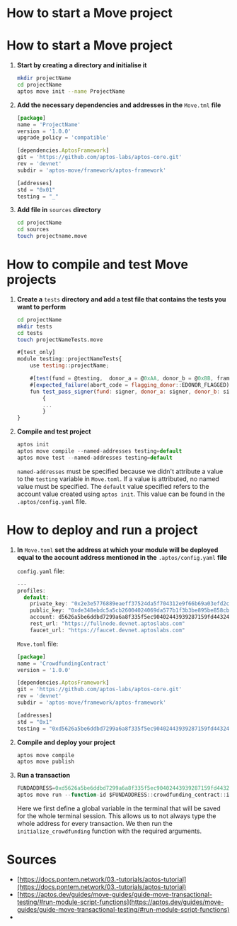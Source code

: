 # How to start a Move project

# How to start a Move project

1. **********************************************************************************************Start by creating a directory and initialise it**********************************************************************************************
    
    ```bash
    mkdir projectName
    cd projectName
    aptos move init --name ProjectName
    ```
    
2. ************************************************************************************************************************Add the necessary dependencies and addresses in the************************************************************************************************************************ `Move.tml` ********file********
    
    ```jsx
    [package]
    name = 'ProjectName'
    version = '1.0.0'
    upgrade_policy = 'compatible'
    
    [dependencies.AptosFramework]
    git = 'https://github.com/aptos-labs/aptos-core.git'
    rev = 'devnet'
    subdir = 'aptos-move/framework/aptos-framework'
    
    [addresses]
    std = "0x01"
    testing = "_"
    ```
    
3. ****************************************Add file in**************************************** `sources` ********directory********
    
    ```bash
    cd projectName
    cd sources
    touch projectname.move
    ```
    

# How to compile and test Move projects

1. ********************************************************Create a******************************************************** `tests` ********************************************************directory and add a test file that contains the tests you want to perform********************************************************
    
    ```bash
    cd projectName
    mkdir tests
    cd tests
    touch projectNameTests.move
    ```
    
    ```jsx
    #[test_only]
    module testing::projectNameTests{
        use testing::projectName;
    
        #[test(fund = @testing,  donor_a = @0xAA, donor_b = @0xBB, framework = @aptos_framework)]
        #[expected_failure(abort_code = flagging_donor::EDONOR_FLAGGED)]
        fun test_pass_signer(fund: signer, donor_a: signer, donor_b: signer, framework: signer) 
    		{
            ...
    		}
    }
    ```
    
2. ********************************Compile and test project********************************
    
    ```jsx
    aptos init
    aptos move compile --named-addresses testing=default
    aptos move test --named-addresses testing=default
    ```
    
    `named-addresses` must be specified because we didn't attribute a value to the `testing` variable in `Move.toml`. If a value is attributed, no named value must be specified. The `default` value specified refers to the account value created using `aptos init`. This value can be found in the `.aptos/config.yaml` file.
    

# How to deploy and run a project

1. **************************In************************** `Move.toml` **************************set the address at which your module will be deployed equal to the account address mentioned in the************************** `.aptos/config.yaml` **************************file**************************
    
    `config.yaml` file:
    
    ```jsx
    ---
    profiles:
      default:
        private_key: "0x2e3e5776889eaeff37524da5f704312e9f66b69a03efd2cb419ebd7f98db4c98"
        public_key: "0xde348ebdc5a5cb26004024069da577b1f3b3be895be858cb426356798b5ee235"
        account: d5626a5be6ddbd7299a6a8f335f5ec90402443939287159fd443244fffbbc725
        rest_url: "https://fullnode.devnet.aptoslabs.com"
        faucet_url: "https://faucet.devnet.aptoslabs.com"
    ```
    
    `Move.toml` file:
    
    ```jsx
    [package]
    name = 'CrowdfundingContract'
    version = '1.0.0'
    
    [dependencies.AptosFramework]
    git = 'https://github.com/aptos-labs/aptos-core.git'
    rev = 'devnet'
    subdir = 'aptos-move/framework/aptos-framework'
    
    [addresses]
    std = "0x1"
    testing = "0xd5626a5be6ddbd7299a6a8f335f5ec90402443939287159fd443244fffbbc725"
    ```
    
2. ****************************************************************Compile and deploy your project****************************************************************
    
    ```jsx
    aptos move compile
    aptos move publish
    ```
    
3. **********************************Run a transaction**********************************
    
    ```jsx
    FUNDADDRESS=0xd5626a5be6ddbd7299a6a8f335f5ec90402443939287159fd443244fffbbc725
    aptos move run --function-id $FUNDADDRESS::crowdfunding_contract::initialize_crowdfunding --args u64:"30000000" u64:"10" --type-args 0x1::aptos_coin::AptosCoin
    ```
    
    Here we first define a global variable in the terminal that will be saved for the whole terminal session. This allows us to not always type the whole address for every transaction. We then run the `initialize_crowdfunding` function with the required arguments.
    

# Sources

- [https://docs.pontem.network/03.-tutorials/aptos-tutorial](https://docs.pontem.network/03.-tutorials/aptos-tutorial)
- [https://aptos.dev/guides/move-guides/guide-move-transactional-testing/#run-module-script-functions](https://aptos.dev/guides/move-guides/guide-move-transactional-testing/#run-module-script-functions)
-